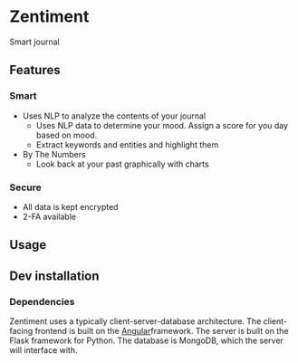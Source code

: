 # Zentiment

Smart journal

## Features

### Smart
* Uses NLP to analyze the contents of your journal
  * Uses NLP data to determine your mood. Assign a score for you day based on mood.
  * Extract keywords and entities and highlight them
* By The Numbers
  * Look back at your past graphically with charts

### Secure
* All data is kept encrypted
* 2-FA available

## Usage


## Dev installation

### Dependencies
Zentiment uses a typically client-server-database architecture. The client-facing frontend is built on the [Angular](https://angular.io)framework. The server is built on the Flask framework for Python. The database is MongoDB, which the server will interface with.